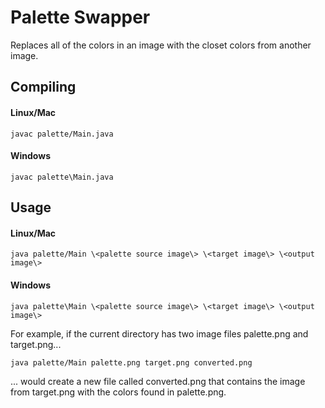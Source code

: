 # Palette Swapper

Replaces all of the colors in an image with the closet colors from another image.

## Compiling

#### Linux/Mac

`javac palette/Main.java`

#### Windows

`javac palette\Main.java`

## Usage

#### Linux/Mac

`java palette/Main \<palette source image\> \<target image\> \<output image\>`

#### Windows

`java palette\Main \<palette source image\> \<target image\> \<output image\>`

For example, if the current directory has two image files palette.png and target.png...

`java palette/Main palette.png target.png converted.png`

... would create a new file called converted.png that contains the image from target.png with the colors found
in palette.png.
